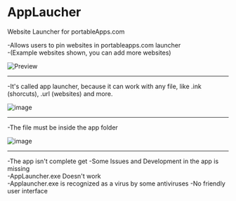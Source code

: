 # AppLaucher
Website Launcher for portableApps.com 

-Allows users to pin websites in portableapps.com launcher    
-(Example websites shown, you can add more websites)

![Preview](https://user-images.githubusercontent.com/83312643/146023677-55377970-aa60-469a-9e57-d53acf7307e7.png) 

---------------------------------------
-It's called app launcher, because it can work with any file, like .ink (shorcuts), .url (websites) and more. 

![image](https://user-images.githubusercontent.com/83312643/146023908-06bdd6bb-9471-465e-b905-b13ea29bb546.png) 

----------------------------------------
-The file must be inside the app folder 

![image](https://user-images.githubusercontent.com/83312643/146024064-a143ba4f-be2f-4020-8f1c-291aaec10484.png) 

---------------------------------------
-The app isn't complete get 
-Some Issues and Development in the app is missing  
-AppLauncher.exe Doesn't work   
-Applauncher.exe is recognized as a virus by some antiviruses 
-No friendly user interface 

